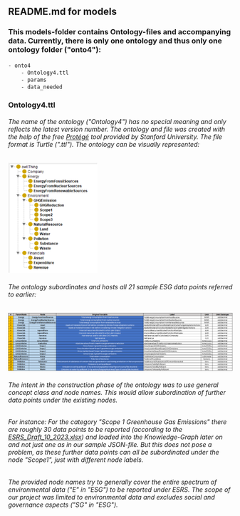 ## README.md for models
### This models-folder contains Ontology-files and accompanying data. Currently, there is only one ontology and thus only one ontology folder ("onto4"):
    - onto4
        - Ontology4.ttl
        - params
        - data_needed

### Ontology4.ttl
###### The name of the ontology ("Ontology4") has no special meaning and only reflects the latest version number. The ontology and file was created with the help of the free [Protégé](https://protege.stanford.edu/) tool provided by Stanford University. The file format is Turtle (".ttl"). The ontology can be visually represented:

<img src="./Ontologies/onto4/Ontology4.png" width="200" alt="">

###### The ontology subordinates and hosts all 21 sample ESG data points referred to earlier:
<img src="../../src/data/Knowledge-Graph-Sample-Data.png" width="1000" alt="">

###### The intent in the construction phase of the ontology was to use general concept class and node names. This would allow subordination of further data points under the existing nodes. 
###### For instance: For the category "Scope 1 Greenhouse Gas Emissions" there are roughly 30 data points to be reported (according to the [ESRS_Draft_10_2023.xlsx](../../research/ESRS/ESRS_Draft_10_2023.xlsx)) and loaded into the Knowledge-Graph later on and not just one as in our sample JSON-file. But this does not pose a problem, as these further data points can all be subordinated under the node "Scope1", just with different node labels. 
###### The provided node names try to generally cover the entire spectrum of environmental data ("E" in "ESG") to be reported under ESRS. The scope of our project was limited to environmental data and excludes social and governance aspects ("SG" in "ESG"). 
